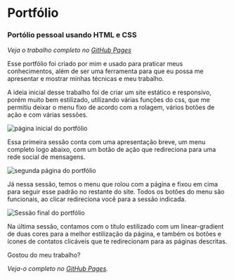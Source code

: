 # Portfólio
### Portólio pessoal usando HTML e CSS

*Veja o trabalho completo no [GitHub Pages](Veja%20o%20trabalho%20completo%20no%20%5BGitHub%20Pages%5D%28https://jhenifferfarias.github.io/portfolio-jhenifferfarias/%29)*

Esse portfólio foi criado por mim e usado para praticar meus conhecimentos, além de ser uma ferramenta para que eu possa me apresentar e mostrar minhas técnicas e meu trabalho.


 
A ideia inicial desse trabalho foi de criar um site estático e responsivo, porém muito bem estilizado, utilizando várias funções do css, que me permitiu deixar o menu fixo de acordo com a rolagem, vários botões de ação e com várias sessões.

![página inicial do portfólio](https://lh3.googleusercontent.com/pw/AMWts8AGaIUdJy4X60K7sB7RHItewY_9EhFO41jZWkBkPGKo-7eYXvUfrCZm-W9cPNDhM3ed0HtXVqh1ZT0xemteGFDhSEzsarhogPA9qjyil4QxHCO6PPclEkOtGcQvWy49fLvbkBmikFdyp-der-KNIqY=w1340-h624-no?authuser=2)

Essa primeira sessão conta com uma apresentação breve, um menu completo logo abaixo, com um botão de ação que redireciona para uma rede social de mensagens.


![segunda página do portfólio](https://lh3.googleusercontent.com/pw/AMWts8D77H6UIGMxj_-k6pKszy4VWzqb82GYFY2aOsn9hy8NFVIf-FDUKRl8X1_v5p-JsXEND8qxZoHUf91QRdoNNzNKVy7g2XbNK3DWsDycGZkjyB1epAP30R6DEDl7P-bninXtLNFXSLgQTHtGesTbQE8=w1330-h618-no?authuser=2)

Já nessa sessão, temos o menu que rolou com a página e fixou em cima para seguir esse padrão no restante do site.
Todos os botões do menu são funcionais, ao clicar redireciona você para a sessão indicada.

![Sessão final do portfólio](https://lh3.googleusercontent.com/pw/AMWts8DFX09t58qHKqbC8Ee7PZCzs_gz5S01UXkeUwjrH4LGb-TC0c3_eddWbzCDFCStRMdXVOoehXbnTKLviegiBO2mrThnMvpVFf72TWjfGshkw0yum8v--QfCfU77y_JLC_JQB7H_gnceeYbf8dgRfCI=w1308-h622-no?authuser=2)

Na última sessão, contamos com o título estilizado com um linear-gradient de duas cores para a melhor estilização da página, e também os botões e ícones de contatos clicáveis que te redirecionam para as páginas descritas.

Gostou do meu trabalho?

*Veja-o completo no [GitHub Pages](https://jhenifferfarias.github.io/portfolio-jhenifferfarias/).*


